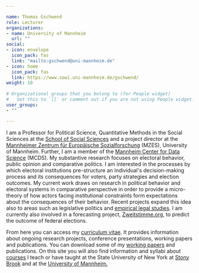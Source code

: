 ```yaml
---

name: Thomas Gschwend
role: Lecturer
organizations:
- name: University of Mannheim 
  url: ""
social:
- icon: envelope
  icon_pack: fas
  link: "mailto:gschwend@uni-mannheim.de"
- icon: home
  icon_pack: fas
  link: https://www.sowi.uni-mannheim.de/gschwend/
weight: 10
  
# Organizational groups that you belong to (for People widget)
#   Set this to `[]` or comment out if you are not using People widget.  
user_groups:
- ""

---
```


I am a Professor for Political Science, Quantitative Methods in the Social Sciences at the <a href="http://home.sowi.uni-mannheim.de/english_new/" target="_blank">School of Social Sciences</a> and a project director at the <a href="http://www.mzes.uni-mannheim.de/" target="_blank">Mannheimer Zentrum für Europäische Sozialforschung</a> (MZES), University of Mannheim. Further, I am a member of the <a href="https://www.uni-mannheim.de/en/datascience/" target="_blank">Mannheim Center for Data Science</a> (MCDS). My substantive research focuses on electoral behavior, public opinion and comparative politics. I am interested in the processes by which electoral institutions pre-structure an individual's decision-making process and its consequences for voters, party strategies and election outcomes. My current work draws on research in political behavior and electoral systems in comparative perspective in order to provide a micro-theory of how actors facing institutional constraints form expectations about the consequences of their behavior. Recent projects expand this idea also to areas such as legislative politics and <a href="https://ccdb.eu/" target="_blank">empirical legal studies</a>. I am currently also involved in a forecasting project, <a href="http://zweitstimme.org/" target="_blank" rel="noopener noreferrer">Zweitstimme.org</a>, to predict the outcome of federal elections. </p><p>From here you can access my <a href="https://www.sowi.uni-mannheim.de/media/Lehrstuehle/sowi/Gschwend/Articel/Curriculum_Vitae_englisch_22.04.21.pdf" target="_blank">curriculum vitae</a>. It provides information about ongoing research projects, conference presentations, working papers and publications. You can download some of my <a href="https://www.sowi.uni-mannheim.de/gschwend/team/chair/working-papers/">working papers</a> and publications. On this site you will also find information and syllabi about <a href="https://www.sowi.uni-mannheim.de/gschwend/team/chair/teaching-evaluation/">courses</a> I teach or have taught at the State University of New York at <a href="http://www.sunysb.edu/polsci/" target="_blank">Stony Brook</a> and at the <a href="http://www.uni-mannheim.de/1/english/" target="_blank">University of Mannheim.